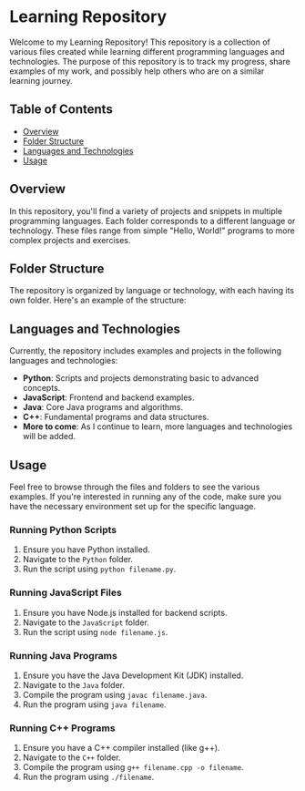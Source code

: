 # Learning Repository

Welcome to my Learning Repository! This repository is a collection of various files created while learning different programming languages and technologies. The purpose of this repository is to track my progress, share examples of my work, and possibly help others who are on a similar learning journey.

## Table of Contents

- [Overview](#overview)
- [Folder Structure](#folder-structure)
- [Languages and Technologies](#languages-and-technologies)
- [Usage](#usage)

## Overview

In this repository, you'll find a variety of projects and snippets in multiple programming languages. Each folder corresponds to a different language or technology. These files range from simple "Hello, World!" programs to more complex projects and exercises.

## Folder Structure

The repository is organized by language or technology, with each having its own folder. Here's an example of the structure:


## Languages and Technologies

Currently, the repository includes examples and projects in the following languages and technologies:

- **Python**: Scripts and projects demonstrating basic to advanced concepts.
- **JavaScript**: Frontend and backend examples.
- **Java**: Core Java programs and algorithms.
- **C++**: Fundamental programs and data structures.
- **More to come**: As I continue to learn, more languages and technologies will be added.

## Usage

Feel free to browse through the files and folders to see the various examples. If you're interested in running any of the code, make sure you have the necessary environment set up for the specific language.

### Running Python Scripts

1. Ensure you have Python installed.
2. Navigate to the `Python` folder.
3. Run the script using `python filename.py`.

### Running JavaScript Files

1. Ensure you have Node.js installed for backend scripts.
2. Navigate to the `JavaScript` folder.
3. Run the script using `node filename.js`.

### Running Java Programs

1. Ensure you have the Java Development Kit (JDK) installed.
2. Navigate to the `Java` folder.
3. Compile the program using `javac filename.java`.
4. Run the program using `java filename`.

### Running C++ Programs

1. Ensure you have a C++ compiler installed (like g++).
2. Navigate to the `C++` folder.
3. Compile the program using `g++ filename.cpp -o filename`.
4. Run the program using `./filename`.
